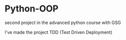 # Python-OOP
second project in the advanced python course with GSG

I've made the project TDD (Test Driven Deployment)
